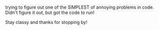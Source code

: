 trying to figure out one of the SIMPLEST of annoying problems in code. Didn't figure it out, but got the code to run!

Stay classy and thanks for stopping by!